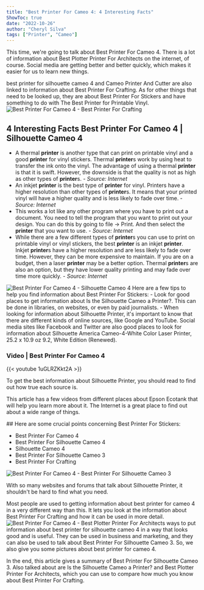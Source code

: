 ```yaml
---
title: "Best Printer For Cameo 4: 4 Interesting Facts"
ShowToc: true 
date: "2022-10-26"
author: "Cheryl Silva" 
tags: ["Printer", "Cameo"]
---
```


	
This time, we're going to talk about Best Printer For Cameo 4. There is a lot of information about Best Plotter Printer For Architects on the internet, of course. Social media are getting better and better quickly, which makes it easier for us to learn new things.

best printer for silhouette cameo 4 and Cameo Printer And Cutter are also linked to information about Best Printer For Crafting. As for other things that need to be looked up, they are about Best Printer For Stickers and have something to do with The Best Printer for Printable Vinyl.
<img loading="lazy" src="https://www.expo21xx.com/cipmedia/20652/17.jpg" onerror="this.onerror=null;this.src='https://blogger.googleusercontent.com/img/a/AVvXsEhe7F7TRXHtjiKvHb5vS7DmnxvpHiDyoYyYvm1nHB3Qp2_w3BnM6A2eq4v7FYxCC9bfZt3a9vIMtAYEKUiaDQbHMg-ViyGmRIj39MLp0bGFfgfYw1Dc9q_H-T0wiTm3l0Uq42dETrN9eC8aGJ9_IORZsxST1AcLR7np1koOfcc7tnHa4S8Mwz_xD9d0=s16000';" alt="Best Printer For Cameo 4 - Best Printer For Crafting" >

## 4 Interesting Facts Best Printer For Cameo 4 | Silhouette Cameo 4
-   A thermal **printer** is another type that can print on printable vinyl and a good **printer** for vinyl stickers. Thermal **printer**s work by using heat to transfer the ink onto the vinyl. The advantage of using a thermal **printer** is that it is swift. However, the downside is that the quality is not as high as other types of **printer**s. - <cite>Source: Internet</cite>
-   An inkjet **printer** is the best type of **printer** for vinyl. Printers have a higher resolution than other types of **printer**s. It means that your printed vinyl will have a higher quality and is less likely to fade over time. - <cite>Source: Internet</cite>
-   This works a lot like any other program where you have to print out a document. You need to tell the program that you want to print out your design. You can do this by going to file -> Print. And then select the **printer** that you want to use. - <cite>Source: Internet</cite>
-   While there are a few different types of **printer**s you can use to print on printable vinyl or vinyl stickers, the best **printer** is an inkjet **printer**. Inkjet **printer**s have a higher resolution and are less likely to fade over time. However, they can be more expensive to maintain. If you are on a budget, then a laser **printer** may be a better option. Thermal **printer**s are also an option, but they have lower quality printing and may fade over time more quickly. - <cite>Source: Internet</cite>


<img loading="lazy" src="https://yt3.ggpht.com/a/AATXAJwlPt0A0AjYKdqYtjcyTFMWevY_IFXU27fLQQ=s900-c-k-c0xffffffff-no-rj-mo" onerror="this.onerror=null;this.src='https://blogger.googleusercontent.com/img/a/AVvXsEhe7F7TRXHtjiKvHb5vS7DmnxvpHiDyoYyYvm1nHB3Qp2_w3BnM6A2eq4v7FYxCC9bfZt3a9vIMtAYEKUiaDQbHMg-ViyGmRIj39MLp0bGFfgfYw1Dc9q_H-T0wiTm3l0Uq42dETrN9eC8aGJ9_IORZsxST1AcLR7np1koOfcc7tnHa4S8Mwz_xD9d0=s16000';" alt="Best Printer For Cameo 4 - Silhouette Cameo 4" >
Here are a few tips to help you find information about Best Printer For Stickers:
- Look for good places to get information about Is the Silhouette Cameo a Printer?. This can be done in libraries, on websites, or even by paid journalists.
- When looking for information about Silhouette Printer, it's important to know that there are different kinds of online sources, like Google and YouTube. Social media sites like Facebook and Twitter are also good places to look for information about Silhouette America Cameo-4-White Color Laser Printer, 25.2 x 10.9 oz 9.2, White Edition (Renewed).

### Video | Best Printer For Cameo 4
{{< youtube 1uGLRZKkt2A >}} 

To get the best information about Silhouette Printer, you should read to find out how true each source is.

This article has a few videos from different places about Epson Ecotank that will help you learn more about it. The Internet is a great place to find out about a wide range of things.
<script async="async" data-cfasync="false" src="//normallydemandedalter.com/fe63df3c5408708b15d8dc3d9b206b31/invoke.js"></script>
<div id="container-fe63df3c5408708b15d8dc3d9b206b31"></div>
## Here are some crucial points concerning Best Printer For Stickers:

- Best Printer For Cameo 4
- Best Printer For Silhouette Cameo 4
- Silhouette Cameo 4
- Best Printer For Silhouette Cameo 3
- Best Printer For Crafting

 <img loading="lazy" src="https://i.all3dp.com/wp-content/uploads/2018/08/26135234/food-printers.jpg" onerror="this.onerror=null;this.src='https://blogger.googleusercontent.com/img/a/AVvXsEhe7F7TRXHtjiKvHb5vS7DmnxvpHiDyoYyYvm1nHB3Qp2_w3BnM6A2eq4v7FYxCC9bfZt3a9vIMtAYEKUiaDQbHMg-ViyGmRIj39MLp0bGFfgfYw1Dc9q_H-T0wiTm3l0Uq42dETrN9eC8aGJ9_IORZsxST1AcLR7np1koOfcc7tnHa4S8Mwz_xD9d0=s16000';" alt="Best Printer For Cameo 4 - Best Printer For Silhouette Cameo 3" >

With so many websites and forums that talk about Silhouette Printer, it shouldn't be hard to find what you need.

Most people are used to getting information about best printer for cameo 4 in a very different way than this. It lets you look at the information about Best Printer For Crafting and how it can be used in more detail.
<img loading="lazy" src="https://media.pitchfork.com/photos/592f53a7e972aa3841725494/16:9/w_1280,c_limit/f98745e0.jpg?mbid=social_retweet" onerror="this.onerror=null;this.src='https://blogger.googleusercontent.com/img/a/AVvXsEhe7F7TRXHtjiKvHb5vS7DmnxvpHiDyoYyYvm1nHB3Qp2_w3BnM6A2eq4v7FYxCC9bfZt3a9vIMtAYEKUiaDQbHMg-ViyGmRIj39MLp0bGFfgfYw1Dc9q_H-T0wiTm3l0Uq42dETrN9eC8aGJ9_IORZsxST1AcLR7np1koOfcc7tnHa4S8Mwz_xD9d0=s16000';" alt="Best Printer For Cameo 4 - Best Plotter Printer For Architects" >
ways to put information about best printer for silhouette cameo 4 in a way that looks good and is useful. They can be used in business and marketing, and they can also be used to talk about Best Printer For Silhouette Cameo 3. So, we also give you some pictures about best printer for cameo 4.

In the end, this article gives a summary of Best Printer For Silhouette Cameo 3. Also talked about are Is the Silhouette Cameo a Printer? and Best Plotter Printer For Architects, which you can use to compare how much you know about Best Printer For Crafting.
	
	

